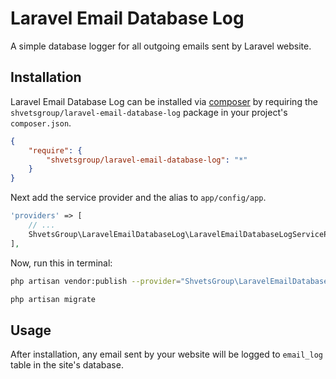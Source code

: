 # Laravel Email Database Log

A simple database logger for all outgoing emails sent by Laravel website.

## Installation

Laravel Email Database Log can be installed via [composer](http://getcomposer.org) by requiring the `shvetsgroup/laravel-email-database-log` package in your project's `composer.json`.

```json
{
    "require": {
        "shvetsgroup/laravel-email-database-log": "*"
    }
}
```

Next add the service provider and the alias to `app/config/app`.

```php
'providers' => [
    // ...
    ShvetsGroup\LaravelEmailDatabaseLog\LaravelEmailDatabaseLogServiceProvider::class,
],
```


Now, run this in terminal:

```bash
php artisan vendor:publish --provider="ShvetsGroup\LaravelEmailDatabaseLog\LaravelEmailDatabaseLogServiceProvider" --tag="migrations"

php artisan migrate
```

## Usage

After installation, any email sent by your website will be logged to `email_log` table in the site's database.
